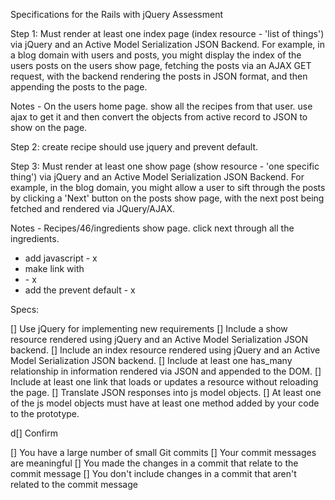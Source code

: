 Specifications for the Rails with jQuery Assessment

Step 1: Must render at least one index page (index resource - 'list of things') via jQuery and an Active Model Serialization JSON Backend. For example, in a blog domain with users and posts, you might display the index of the users posts on the users show page, fetching the posts via an AJAX GET request, with the backend rendering the posts in JSON format, and then appending the posts to the page.

Notes - On the users home page. show all the recipes from that user. use ajax to get it and then convert the objects from active record to JSON to show on the page. 


Step 2: create recipe should use jquery and prevent default. 


Step 3: Must render at least one show page (show resource - 'one specific thing') via jQuery and an Active Model Serialization JSON Backend. For example, in the blog domain, you might allow a user to sift through the posts by clicking a 'Next' button on the posts show page, with the next post being fetched and rendered via JQuery/AJAX.

Notes - Recipes/46/ingredients show page. click next through all the ingredients. 


- add javascript - x 
- make link with <li> - x
- add the prevent default - x



Specs:

 [] Use jQuery for implementing new requirements
 [] Include a show resource rendered using jQuery and an Active Model Serialization JSON backend.
 [] Include an index resource rendered using jQuery and an Active Model Serialization JSON backend.
 [] Include at least one has_many relationship in information rendered via JSON and appended to the DOM.
 [] Include at least one link that loads or updates a resource without reloading the page.
 [] Translate JSON responses into js model objects.
 [] At least one of the js model objects must have at least one method added by your code to the prototype.

d[] Confirm

 [] You have a large number of small Git commits
 [] Your commit messages are meaningful
 [] You made the changes in a commit that relate to the commit message
 [] You don't include changes in a commit that aren't related to the commit message